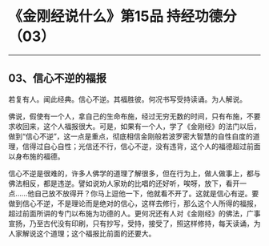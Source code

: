 # 《金刚经说什么》第15品 持经功德分（03）

------

## 03、信心不逆的福报

若复有人。闻此经典。信心不逆。其福胜彼。何况书写受持读诵。为人解说。

佛说，假使有一个人，拿自己的生命布施，经过无穷无数的时间，只有布施，不要求收回来，这个人福报很大。可是，如果有一个人，学了《金刚经》的法门以后，做到“信心不逆”，这一点是重点，彻底相信金刚般若波罗密大智慧的自性自度的道理，信得过自心自性；光信还不行，信心不逆，没有违背，这个人的福德超过前面以身布施的福德。

信心不逆是很难的，许多人佛学的道理了解很多，但在行为上，做人做事上，都与佛法相反，都是违逆。譬如说劝人家劝的比唱的还好听，唉呀，放下，看开一点……他自己放不放得开？你马上逗他一下，他就看不开了。这就是信心有逆。要做到信心不逆，不是理论而是绝对的信心，这样去修行，那么这个人所得的福报，超过前面所讲的专门以布施为功德的人。更何况还有人对《金刚经》的佛法，广事宣扬，乃至古代没有印刷，只有抄写，受持，接受了，照这样修持，每天读诵，为人家解说这个道理；这个福报比前面的还要大。
